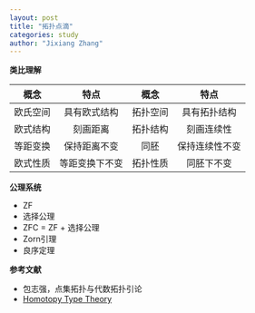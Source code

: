 ```yaml
---
layout: post
title: "拓扑点滴"
categories: study
author: "Jixiang Zhang"
---
```


**类比理解**

|   概念   |      特点      |   概念   |      特点      |
| :------: | :------------: | :------: | :------------: |
| 欧氏空间 |  具有欧式结构  | 拓扑空间 |  具有拓扑结构  |
| 欧式结构 |    刻画距离    | 拓扑结构 |   刻画连续性   |
| 等距变换 |  保持距离不变  |   同胚   | 保持连续性不变 |
| 欧式性质 | 等距变换下不变 | 拓扑性质 |   同胚下不变   |

**公理系统**

- ZF
- 选择公理
- ZFC = ZF + 选择公理
- Zorn引理
- 良序定理

**参考文献**

- 包志强，点集拓扑与代数拓扑引论
- [Homotopy Type Theory](https://homotopytypetheory.org/book/)
